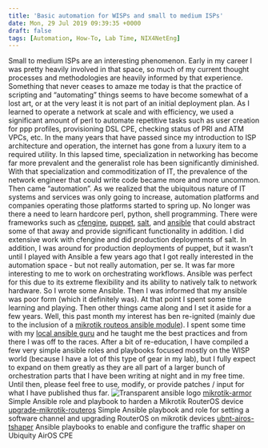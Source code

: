 ```yaml
---
title: 'Basic automation for WISPs and small to medium ISPs'
date: Mon, 29 Jul 2019 09:39:35 +0000
draft: false
tags: [Automation, How-To, Lab Time, NIX4NetEng]
---
```


Small to medium ISPs are an interesting phenomenon. Early in my career I was pretty heavily involved in that space, so much of my current thought processes and methodologies are heavily informed by that experience. Something that never ceases to amaze me today is that the practice of scripting and “automating” things seems to have become somewhat of a lost art, or at the very least it is not part of an initial deployment plan. As I learned to operate a network at scale and with efficiency, we used a significant amount of perl to automate repetitive tasks such as user creation for ppp profiles, provisioning DSL CPE, checking status of PRI and ATM VPCs, etc. In the many years that have passed since my introduction to ISP architecture and operation, the internet has gone from a luxury item to a required utility. In this lapsed time, specialization in networking has become far more prevalent and the generalist role has been significantly diminished. With that specialization and commoditization of IT, the prevalence of the network engineer that could write code became more and more uncommon. Then came “automation”. As we realized that the ubiquitous nature of IT systems and services was only going to increase, automation platforms and companies operating those platforms started to spring up. No longer was there a need to learn hardcore perl, python, shell programming. There were frameworks such as [cfengine](https://cfengine.com/), [puppet](https://puppet.com/), [salt](https://www.saltstack.com/), and [ansible](https://www.ansible.com/) that could abstract some of that away and provide significant functionality in addition. I did extensive work with cfengine and did production deployments of salt. In addition, I was around for production deployments of puppet, but it wasn’t until I played with Ansible a few years ago that I got really interested in the automation space - but not really automation, per se. It was far more interesting to me to work on orchestrating workflows. Ansible was perfect for this due to its extreme flexibility and its ability to natively talk to network hardware. So I wrote some Ansible. Then I was informed that my ansible was poor form (which it definitely was). At that point I spent some time learning and playing. Then other things came along and I set it aside for a few years. Well, this past month my interest has ben re-ignited (mainly due to the inclusion of a [mikrotik routeos ansible module](https://docs.ansible.com/ansible/latest/network/user_guide/platform_routeros.html)). I spent some time with my [local ansible guru](https://twitter.com/samoehlert) and he taught me the best practices and from there I was off to the races. After a bit of re-education, I have compiled a few very simple ansible roles and playbooks focused mostly on the WISP world (because I have a lot of this type of gear in my lab), but I fully expect to expand on them greatly as they are all part of a larger bunch of orchestration parts that I have been writing at night and in my free time. Until then, please feel free to use, modify, or provide patches / input for what I have published thus far. ![Transparent ansible logo](https://www.forwardingplane.net/wp-content/uploads/2019/07/transparent-ansible-logo.png "transparent-ansible-logo.png") [mikrotik-armor](https://github.com/buraglio/mikrotik-armor) Simple Ansible role and playbook to harden a Mikrotik RouterOS device [upgrade-mikrotik-routeros](https://github.com/buraglio/upgrade-mikrotik-routeros) Simple Ansible playbook and role for setting a software channel and upgrading RouterOS on mikrotik devices [ubnt-airos-tshaper](https://github.com/buraglio/ubnt-airos-tshaper) Ansible playbooks to enable and configure the traffic shaper on Ubiquity AirOS CPE